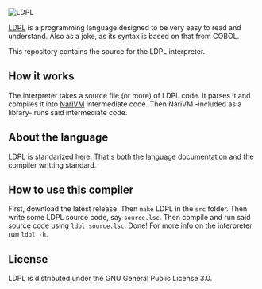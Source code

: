 ![LDPL](http://ldpl.lartu.net/ldpl-logo-new.png)

[LDPL](http://ldpl.lartu.net/) is a programming language designed to be very easy to read and understand. Also as a joke, as its syntax is based on that from COBOL.

This repository contains the source for the LDPL interpreter.

## How it works

The interpreter takes a source file (or more) of LDPL code. It parses it and compiles it into [NariVM](https://github.com/lartu/narivm) intermediate code. Then NariVM -included as a library- runs said intermediate code.

## About the language

LDPL is standarized [here](http://ldpl.lartu.net/reference). That's both the language documentation and the compiler writting standard.

## How to use this compiler

First, download the latest release. Then `make` LDPL in the `src` folder. Then write some LDPL source code, say `source.lsc`. Then compile and run said source code using `ldpl source.lsc`. Done! For more info on the interpreter run `ldpl -h`.

## License

LDPL is distributed under the GNU General Public License 3.0.
